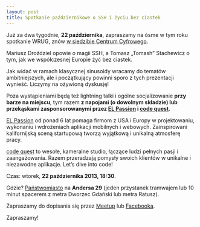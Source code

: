 ```yaml
---
layout: post
title: Spotkanie październikowe o SSH i życiu bez ciastek
---
```


Już za dwa tygodnie, **22 października**, zapraszamy
na ósme w tym roku spotkanie WRUG, znów [w siedzibie
Centrum Cyfrowego](http://panstwomiasto.pl).

Mariusz Droździel opowie o magii SSH, a Tomasz „Tomash”
Stachewicz o tym, jak we współczesnej Europie żyć bez ciastek.

Jak widać w ramach klasycznej sinusoidy wracamy do tematów
ambitniejszych, ale i początkujący powinni sporo z tych
prezentacji wynieść. Liczymy na ożywioną dyskusję!

Poza wystąpieniami będą też lightning talki i ogólne socjalizowanie
**przy barze na miejscu**, tym razem **z napojami (o dowolnym składzie)
lub przekąskami zasponsorowanymi przez [EL Passion](http://elpassion.pl)
i [code quest](http://www.codequest.com)**.

[EL Passion](http://elpassion.pl) od ponad 6 lat pomaga
firmom z USA i Europy w projektowaniu, wykonaniu i wdrożeniach
aplikacji mobilnych i webowych. Zainspirowani kalifornijską
sceną startupową tworzą wyjątkową i unikalną atmosferę pracy.

[code quest](http://www.codequest.com) to wesołe, kameralne studio,
łączące ludzi pełnych pasji i zaangażowania. Razem przeradzają pomysły
swoich klientów w unikalne i niezawodne aplikacje. Let’s dive into code!

Czas: wtorek, **22 października 2013, 18:30**.

Gdzie? [Państwomiasto](http://panstwomiasto.pl) na
**Andersa 29** (jeden przystanek tramwajem lub 10
minut spacerem z metra Dworzec Gdański lub metra Ratusz).

Zapraszamy do dopisania się przez
[Meetup](http://www.meetup.com/Warsaw-Ruby-Users-Group-WRUG/events/145202622/)
lub [Facebooka](https://www.facebook.com/events/428755057234255/).

Zapraszamy!

